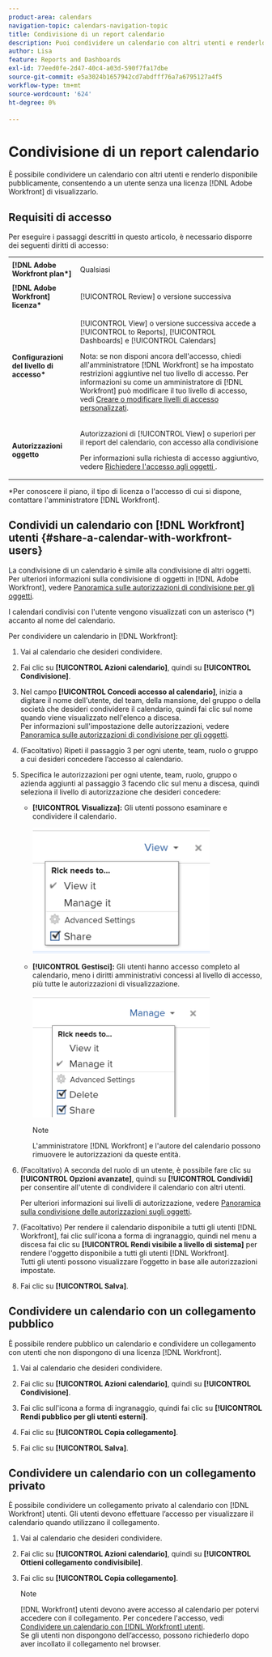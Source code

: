 ```yaml
---
product-area: calendars
navigation-topic: calendars-navigation-topic
title: Condivisione di un report calendario
description: Puoi condividere un calendario con altri utenti e renderlo disponibile pubblicamente, consentendo a un utente senza una licenza di  [!DNL Adobe Workfront]  di visualizzarlo.
author: Lisa
feature: Reports and Dashboards
exl-id: 77eed0fe-2d47-40c4-a03d-590f7fa17dbe
source-git-commit: e5a3024b1657942cd7abdfff76a7a6795127a4f5
workflow-type: tm+mt
source-wordcount: '624'
ht-degree: 0%

---
```


# Condivisione di un report calendario

È possibile condividere un calendario con altri utenti e renderlo disponibile pubblicamente, consentendo a un utente senza una licenza [!DNL Adobe Workfront] di visualizzarlo.

## Requisiti di accesso

Per eseguire i passaggi descritti in questo articolo, è necessario disporre dei seguenti diritti di accesso:

<table style="table-layout:auto"> 
 <col> 
 </col> 
 <col> 
 </col> 
 <tbody> 
  <tr> 
   <td role="rowheader"><strong>[!DNL Adobe Workfront plan*]</strong></td> 
   <td> <p>Qualsiasi</p> </td> 
  </tr> 
  <tr> 
   <td role="rowheader"><strong>[!DNL Adobe Workfront] licenza*</strong></td> 
   <td> <p>[!UICONTROL Review] o versione successiva</p> </td> 
  </tr> 
  <tr> 
   <td role="rowheader"><strong>Configurazioni del livello di accesso*</strong></td> 
   <td> <p>[!UICONTROL View] o versione successiva accede a [!UICONTROL to Reports], [!UICONTROL Dashboards] e [!UICONTROL Calendars]</p> <p>Nota: se non disponi ancora dell'accesso, chiedi all'amministratore [!DNL Workfront] se ha impostato restrizioni aggiuntive nel tuo livello di accesso. Per informazioni su come un amministratore di [!DNL Workfront] può modificare il tuo livello di accesso, vedi <a href="../../../administration-and-setup/add-users/configure-and-grant-access/create-modify-access-levels.md" class="MCXref xref">Creare o modificare livelli di accesso personalizzati</a>.</p> </td> 
  </tr> 
  <tr> 
   <td role="rowheader"><strong>Autorizzazioni oggetto</strong></td> 
   <td> <p>Autorizzazioni di [!UICONTROL View] o superiori per il report del calendario, con accesso alla condivisione</p> <p>Per informazioni sulla richiesta di accesso aggiuntivo, vedere <a href="../../../workfront-basics/grant-and-request-access-to-objects/request-access.md" class="MCXref xref">Richiedere l'accesso agli oggetti </a>.</p> </td> 
  </tr> 
 </tbody> 
</table>

&#42;Per conoscere il piano, il tipo di licenza o l&#39;accesso di cui si dispone, contattare l&#39;amministratore [!DNL Workfront].

## Condividi un calendario con [!DNL Workfront] utenti {#share-a-calendar-with-workfront-users}

La condivisione di un calendario è simile alla condivisione di altri oggetti. Per ulteriori informazioni sulla condivisione di oggetti in [!DNL Adobe Workfront], vedere [Panoramica sulle autorizzazioni di condivisione per gli oggetti](../../../workfront-basics/grant-and-request-access-to-objects/sharing-permissions-on-objects-overview.md).

I calendari condivisi con l&#39;utente vengono visualizzati con un asterisco (&#42;) accanto al nome del calendario.

Per condividere un calendario in [!DNL Workfront]:

1. Vai al calendario che desideri condividere.
1. Fai clic su **[!UICONTROL Azioni calendario]**, quindi su **[!UICONTROL Condivisione]**.

1. Nel campo **[!UICONTROL Concedi accesso al calendario]**, inizia a digitare il nome dell&#39;utente, del team, della mansione, del gruppo o della società che desideri condividere il calendario, quindi fai clic sul nome quando viene visualizzato nell&#39;elenco a discesa.\
   Per informazioni sull&#39;impostazione delle autorizzazioni, vedere [Panoramica sulle autorizzazioni di condivisione per gli oggetti](../../../workfront-basics/grant-and-request-access-to-objects/sharing-permissions-on-objects-overview.md).

1. (Facoltativo) Ripeti il passaggio 3 per ogni utente, team, ruolo o gruppo a cui desideri concedere l’accesso al calendario.
1. Specifica le autorizzazioni per ogni utente, team, ruolo, gruppo o azienda aggiunti al passaggio 3 facendo clic sul menu a discesa, quindi seleziona il livello di autorizzazione che desideri concedere:

   * **[!UICONTROL Visualizza]:** Gli utenti possono esaminare e condividere il calendario.

     ![Condividi calendario con accesso in visualizzazione](assets/calendar-share-view-permissions-350x249.png)

   * **[!UICONTROL Gestisci]:** Gli utenti hanno accesso completo al calendario, meno i diritti amministrativi concessi al livello di accesso, più tutte le autorizzazioni di visualizzazione.

     ![Condividi calendario con accesso in gestione](assets/calendar-share-manage-permissions-350x241.png)

     >[!NOTE]
     >
     >L&#39;amministratore [!DNL Workfront] e l&#39;autore del calendario possono rimuovere le autorizzazioni da queste entità.

1. (Facoltativo) A seconda del ruolo di un utente, è possibile fare clic su **[!UICONTROL Opzioni avanzate]**, quindi su **[!UICONTROL Condividi]**&#x200B;per consentire all&#39;utente di condividere il calendario con altri utenti.

   Per ulteriori informazioni sui livelli di autorizzazione, vedere [Panoramica sulla condivisione delle autorizzazioni sugli oggetti](../../../workfront-basics/grant-and-request-access-to-objects/sharing-permissions-on-objects-overview.md).

1. (Facoltativo) Per rendere il calendario disponibile a tutti gli utenti [!DNL Workfront], fai clic sull&#39;icona a forma di ingranaggio, quindi nel menu a discesa fai clic su **[!UICONTROL Rendi visibile a livello di sistema]** per rendere l&#39;oggetto disponibile a tutti gli utenti [!DNL Workfront].\
   Tutti gli utenti possono visualizzare l’oggetto in base alle autorizzazioni impostate.

1. Fai clic su **[!UICONTROL Salva]**.

## Condividere un calendario con un collegamento pubblico

È possibile rendere pubblico un calendario e condividere un collegamento con utenti che non dispongono di una licenza [!DNL Workfront].

1. Vai al calendario che desideri condividere.
1. Fai clic su **[!UICONTROL Azioni calendario]**, quindi su **[!UICONTROL Condivisione]**.

1. Fai clic sull&#39;icona a forma di ingranaggio, quindi fai clic su **[!UICONTROL Rendi pubblico per gli utenti esterni]**.
1. Fai clic su **[!UICONTROL Copia collegamento]**.
1. Fai clic su **[!UICONTROL Salva]**.

## Condividere un calendario con un collegamento privato

È possibile condividere un collegamento privato al calendario con [!DNL Workfront] utenti. Gli utenti devono effettuare l’accesso per visualizzare il calendario quando utilizzano il collegamento.

1. Vai al calendario che desideri condividere.
1. Fai clic su **[!UICONTROL Azioni calendario]**, quindi su **[!UICONTROL Ottieni collegamento condivisibile]**.

1. Fai clic su **[!UICONTROL Copia collegamento]**.

   >[!NOTE]
   >
   >[!DNL Workfront] utenti devono avere accesso al calendario per potervi accedere con il collegamento. Per concedere l&#39;accesso, vedi [Condividere un calendario con [!DNL Workfront] utenti](#share-a-calendar-with-workfront-users).\
   >Se gli utenti non dispongono dell’accesso, possono richiederlo dopo aver incollato il collegamento nel browser.
